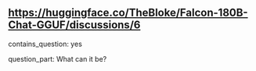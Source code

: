 ## https://huggingface.co/TheBloke/Falcon-180B-Chat-GGUF/discussions/6

contains_question: yes

question_part: What can it be?